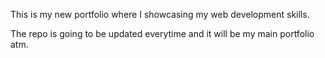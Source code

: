This is my new portfolio where I showcasing my web development skills.

The repo is going to be updated everytime and it will be my main portfolio atm.